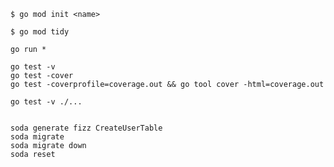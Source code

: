 

    $ go mod init <name>

    $ go mod tidy

    go run *

    go test -v
    go test -cover
    go test -coverprofile=coverage.out && go tool cover -html=coverage.out

    go test -v ./...


    soda generate fizz CreateUserTable
    soda migrate
    soda migrate down
    soda reset